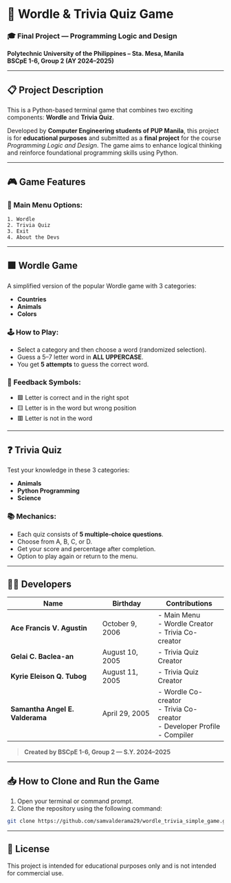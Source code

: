 # 🧠 Wordle & Trivia Quiz Game

### 🎓 Final Project — Programming Logic and Design  
**Polytechnic University of the Philippines – Sta. Mesa, Manila**  
**BSCpE 1-6, Group 2 (AY 2024–2025)**

---

## 📋 Project Description

This is a Python-based terminal game that combines two exciting components:
**Wordle** and **Trivia Quiz**.

Developed by **Computer Engineering students of PUP Manila**, this project is for **educational purposes** and submitted as a **final project** for the course *Programming Logic and Design*. The game aims to enhance logical thinking and reinforce foundational programming skills using Python.

---

## 🎮 Game Features

### 📌 Main Menu Options:

```
1. Wordle
2. Trivia Quiz
3. Exit
4. About the Devs
```

---

## 🟩 Wordle Game

A simplified version of the popular Wordle game with 3 categories:

* **Countries**
* **Animals**
* **Colors**

### 🕹 How to Play:

* Select a category and then choose a word (randomized selection).
* Guess a 5–7 letter word in **ALL UPPERCASE**.
* You get **5 attempts** to guess the correct word.

### 🧩 Feedback Symbols:

* 🟩 Letter is correct and in the right spot
* 🟨 Letter is in the word but wrong position
* 🟥 Letter is not in the word

---

## ❓ Trivia Quiz

Test your knowledge in these 3 categories:

* **Animals**
* **Python Programming**
* **Science**

### 📚 Mechanics:

* Each quiz consists of **5 multiple-choice questions**.
* Choose from A, B, C, or D.
* Get your score and percentage after completion.
* Option to play again or return to the menu.

---

## 👨‍💻 Developers

| Name    | Birthday  | Contributions                                                                   |
| ------- | --------- | ------------------------------------------------------------------------------- |
| **Ace Francis V. Agustin** | October 9, 2006   | - Main Menu<br>- Wordle Creator<br>- Trivia Co-creator                          |
| **Gelai C. Baclea-an** | August 10, 2005 | - Trivia Quiz Creator                                                           |
| **Kyrie Eleison Q. Tubog**  | August 11, 2005   | - Trivia Quiz Creator                                                           |
| **Samantha Angel E. Valderama** | April 29, 2005     | - Wordle Co-creator<br>- Trivia Co-creator<br>- Developer Profile<br>- Compiler |

> **Created by BSCpE 1-6, Group 2 — S.Y. 2024–2025**

---

## 📥 How to Clone and Run the Game

1. Open your terminal or command prompt.
2. Clone the repository using the following command:

```bash
git clone https://github.com/samvalderama29/wordle_trivia_simple_game.git
```

---

## 📜 License
This project is intended for educational purposes only and is not intended for commercial use.